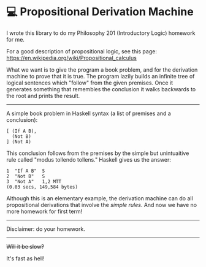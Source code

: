 # :computer: Propositional Derivation Machine

I wrote this library to do my Philosophy 201 (Introductory Logic) homework for me.

For a good description of propositional logic, see this page: https://en.wikipedia.org/wiki/Propositional_calculus

What we want is to give the program a book problem, and for the derivation machine to prove that it is true. The program lazily builds an infinite tree of logical sentences which "follow" from the given premises. Once it generates something that remembles the conclusion it walks backwards to the root and prints the result.

---

A simple book problem in Haskell syntax (a list of premises and a conclusion):

```
[ (If A B),
  (Not B) 
] (Not A)
```

This conclusion follows from the premises by the simple but unintuaitive rule called "modus tollendo tollens." Haskell gives us the answer:

```
1  "If A B"  S  
2  "Not B"   S  
3  "Not A"   1,2 MTT
(0.03 secs, 149,584 bytes)
```

Although this is an elementary example, the derivation machine can do all propositional derivations that involve the *simple rules*. And now we have no more homework for first term!

---

Disclaimer: do your homework.

---

~~Will it be slow?~~

It's fast as hell!
